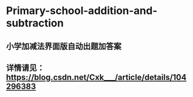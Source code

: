 # Primary-school-addition-and-subtraction
## 小学加减法界面版自动出题加答案

## 详情请见：https://blog.csdn.net/Cxk___/article/details/104296383
